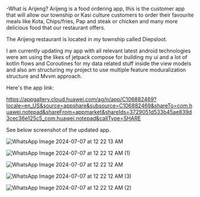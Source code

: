 -What is Arijeng? 
Arijeng is a food ordering app, this is the customer app that will allow our township or Kasi culture customers to order their favourite meals like Kota, Chips/fries, Pap and steak or chicken and many more delicious food that our restaurant offers.

The Arijeng restaurant is located in my township called Diepsloot.

I am currently updating my app with all relevant latest android technologies were am using the likes of jetpack compose for building my ui and a lot of kotlin flows and Coroutines for my data related stuff inside the view models and also am structuring my project to use multiple feature moduralization structure and Mvvm approach. 

Here's the app link:

https://appgallery.cloud.huawei.com/ag/n/app/C106882469?locale=en_US&source=appshare&subsource=C106882469&shareTo=com.huawei.notepad&shareFrom=appmarket&shareIds=3729051d533b45ae839d3cec36e125c5_com.huawei.notepad&callType=SHARE


See below screenshot of the updated app.


![WhatsApp Image 2024-07-07 at 12 22 13 AM](https://github.com/213147765bennette/2024ArijengAndroid/assets/36039222/68ac944a-f931-4a1c-9d42-32bc014556cd)

![WhatsApp Image 2024-07-07 at 12 22 12 AM (1)](https://github.com/213147765bennette/2024ArijengAndroid/assets/36039222/999e32a7-44f6-41de-9613-730d2cd84a4c)

![WhatsApp Image 2024-07-07 at 12 22 12 AM](https://github.com/213147765bennette/2024ArijengAndroid/assets/36039222/550441a9-befa-405e-97ba-427df0abb99a)

![WhatsApp Image 2024-07-07 at 12 22 12 AM (3)](https://github.com/213147765bennette/2024ArijengAndroid/assets/36039222/a448ff0c-d604-44c8-aa36-9e51408a9357)

![WhatsApp Image 2024-07-07 at 12 22 12 AM (2)](https://github.com/213147765bennette/2024ArijengAndroid/assets/36039222/7eb88cd7-8339-4f76-967c-0273abe936bd)
